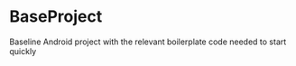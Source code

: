BaseProject
===========

Baseline Android project with the relevant boilerplate code needed to start quickly
